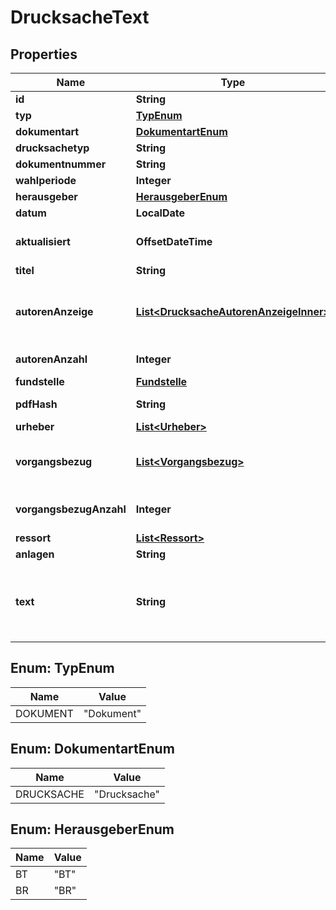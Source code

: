 

# DrucksacheText


## Properties

| Name | Type | Description | Notes |
|------------ | ------------- | ------------- | -------------|
|**id** | **String** |  |  |
|**typ** | [**TypEnum**](#TypEnum) |  |  |
|**dokumentart** | [**DokumentartEnum**](#DokumentartEnum) |  |  |
|**drucksachetyp** | **String** |  |  |
|**dokumentnummer** | **String** |  |  |
|**wahlperiode** | **Integer** |  |  [optional] |
|**herausgeber** | [**HerausgeberEnum**](#HerausgeberEnum) |  |  |
|**datum** | **LocalDate** |  |  |
|**aktualisiert** | **OffsetDateTime** | Letzte Aktualisierung der Entität |  |
|**titel** | **String** |  |  |
|**autorenAnzeige** | [**List&lt;DrucksacheAutorenAnzeigeInner&gt;**](DrucksacheAutorenAnzeigeInner.md) | Zusammenfassung der ersten 4 zur Anzeige markierten Autor:innen |  [optional] |
|**autorenAnzahl** | **Integer** | Gesamtzahl der Autor:innen |  |
|**fundstelle** | [**Fundstelle**](Fundstelle.md) |  |  |
|**pdfHash** | **String** | MD5-Prüfsumme der PDF-Datei |  [optional] |
|**urheber** | [**List&lt;Urheber&gt;**](Urheber.md) |  |  [optional] |
|**vorgangsbezug** | [**List&lt;Vorgangsbezug&gt;**](Vorgangsbezug.md) | Zusammenfassung der ersten 4 zugehörigen Vorgänge |  [optional] |
|**vorgangsbezugAnzahl** | **Integer** | Gesamtzahl der zugehörigen Vorgänge |  |
|**ressort** | [**List&lt;Ressort&gt;**](Ressort.md) |  |  [optional] |
|**anlagen** | **String** |  |  [optional] |
|**text** | **String** | Volltext des Dokuments  Das Beispiel enthält einen gekürzten Auszug einer Drucksache.  |  [optional] |



## Enum: TypEnum

| Name | Value |
|---- | -----|
| DOKUMENT | &quot;Dokument&quot; |



## Enum: DokumentartEnum

| Name | Value |
|---- | -----|
| DRUCKSACHE | &quot;Drucksache&quot; |



## Enum: HerausgeberEnum

| Name | Value |
|---- | -----|
| BT | &quot;BT&quot; |
| BR | &quot;BR&quot; |



